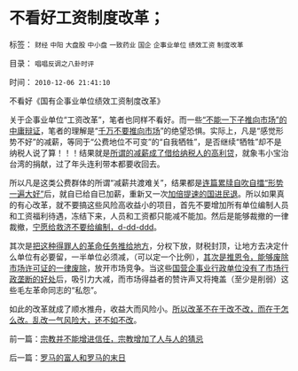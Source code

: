# 不看好工资制度改革；

标签： `财经` `中阳` `大盘股` `中小盘` `一致药业` `国企` `企事业单位` `绩效工资` `制度改革` 

目录： `唱唱反调之八卦时评`

时间： `2010-12-06 21:41:10`

不看好《国有企事业单位绩效工资制度改革》

关于企事业单位“工资改革”，笔者也同样不看好。而一些[“不能一下子推向市场”的中庸辩证](../../../2010/7/20/“市场经济去特权化”即“对公有制去期望化”.md)，笔者的理解是“[千万不要推向市场](../../../2009/11/6/中国社会的解决方案只有一个.md)”的绝望恐惧。实际上，凡是“感觉形势不好”的减薪，等同于“公费地位不可变”的“自我牺牲”，是否继续“牺牲”却不是纳税人说了算！！！结果就是[所谓的减薪成了借给纳税人的高利贷](../../../2009/8/1/民粹口号，特权阶层利益最大化最隐蔽的方法.md)，就象韦小宝治台湾的捐献，过了年头连利带本都要收回去。

所以凡是这类公费群体的所谓“减薪共渡难关”，结果都是[连篇累牍自吹自擂“形势一遍大好”](../../../2009/6/21/舆论诱导推广科学的发展观.md)后，就自已给自已加薪，重新又一次[加倍提速的国进民退](../../../2010/2/22/为什么三亚春节晒白肉成为时尚.md)。所以如果真的有心改革，就不要搞这些风险高收益小的项目，首先不要增加所有单位编制人员和工资福利待遇，冻结下来，人员和工资都只能减不能加。然后是能够裁撤的一律裁撤，[宁愿给救济不要给编制，d-dd-ddd](../../../2009/8/12/国企清理三阶段方案和冷处理过程.md)。

其次是[把这种得罪人的革命任务推给地方](../../../2010/11/25/民主就是行省制度向地方市政转变.md)，分权下放，财税封顶，让地方去决定什么单位有必要留，一半单位必须减，（可以定一个比例），[其次是推恩令，能够废除市场许可证的一律废除](../../../2008/6/28/推恩令瓦解地方土地财政，结束高房价.md)，放开市场竞争。当这些[国营企事业行政单位没有了市场行政垄断的好处](../../../2010/11/20/计划经济中的国企和行政垄断.md)后，吸引力大减，而市场得益者的赞许声又将掩盖（至少是削弱）这些毛左革命同志的“私怨”。

如此的改革就成了顺水推舟，收益大而风险小。[所以改革不在于改不改，而在于怎么改。乱改一气风险大，还不如不改](../../../2010/12/4/不要低估改革的政治风险.md)。



前一篇：[宗教并不能增进信任，宗教增加了人与人的猜忌](../../../2010/12/5/宗教并不能增进信任，宗教增加了人与人的猜忌.md)

后一篇：[罗马的富人和罗马的末日](../../../2010/12/6/罗马的富人和罗马的末日.md)